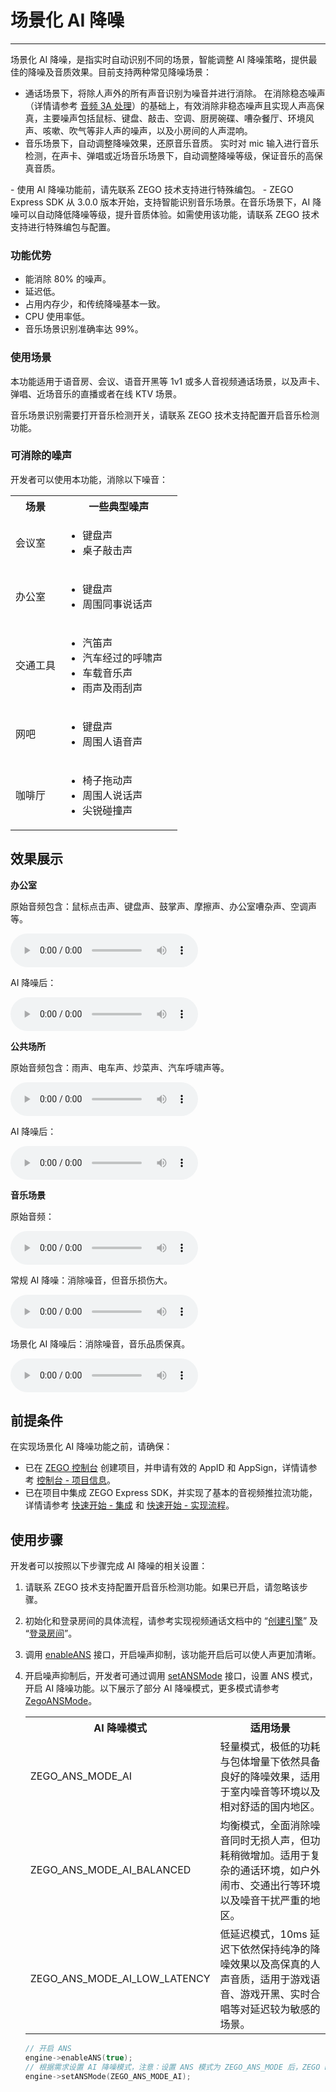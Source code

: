 # 场景化 AI 降噪

- - -

场景化 AI 降噪，是指实时自动识别不同的场景，智能调整 AI 降噪策略，提供最佳的降噪及音质效果。目前支持两种常见降噪场景：
- 通话场景下，将除人声外的所有声音识别为噪音并进行消除。
在消除稳态噪声（详情请参考 [音频 3A 处理](https://doc-zh.zego.im/article/14826)）的基础上，有效消除非稳态噪声且实现人声高保真，主要噪声包括鼠标、键盘、敲击、空调、厨房碗碟、嘈杂餐厅、环境风声、咳嗽、吹气等非人声的噪声，以及小房间的人声混响。
- 音乐场景下，自动调整降噪效果，还原音乐音质。
实时对 mic 输入进行音乐检测，在声卡、弹唱或近场音乐场景下，自动调整降噪等级，保证音乐的高保真音质。

<Warning title="注意">
- 使用 AI 降噪功能前，请先联系 ZEGO 技术支持进行特殊编包。
- ZEGO Express SDK 从 3.0.0 版本开始，支持智能识别音乐场景。在音乐场景下，AI 降噪可以自动降低降噪等级，提升音质体验。如需使用该功能，请联系 ZEGO 技术支持进行特殊编包与配置。
</Warning>

### 功能优势

- 能消除 80% 的噪声。
- 延迟低。
- 占用内存少，和传统降噪基本一致。
- CPU 使用率低。
- 音乐场景识别准确率达 99%。


### 使用场景

本功能适用于语音房、会议、语音开黑等 1v1 或多人音视频通话场景，以及声卡、弹唱、近场音乐的直播或者在线 KTV 场景。

<Warning title="注意">
音乐场景识别需要打开音乐检测开关，请联系 ZEGO 技术支持配置开启音乐检测功能。
</Warning>


### 可消除的噪声

开发者可以使用本功能，消除以下噪音：

<table>
  <colgroup>
    <col width="30%"/>
    <col width="70%"/>
  </colgroup>
  <tbody><tr>
    <th>场景</th>
    <th>一些典型噪声</th>
  </tr>
  <tr>
    <td>会议室</td>
    <td><ul><li>键盘声</li><li>桌子敲击声</li></ul></td>
  </tr>
  <tr>
    <td>办公室</td>
    <td><ul><li>键盘声</li><li>周围同事说话声</li></ul></td>
  </tr>
  <tr>
    <td>交通工具</td>
    <td><ul>
<li>汽笛声</li>
<li>汽车经过的呼啸声</li>
<li>车载音乐声</li>
<li>雨声及雨刮声</li>
</ul></td>
  </tr>
  <tr>
    <td>网吧</td>
    <td><ul>
<li>键盘声</li>
<li>周围人语音声</li>
</ul></td>
  </tr>
  <tr>
    <td>咖啡厅</td>
    <td><ul>
<li>椅子拖动声</li>
<li>周围人说话声</li>
<li>尖锐碰撞声</li>
</ul></td>
  </tr>
</tbody></table>

## 效果展示

**办公室**

原始音频包含：鼠标点击声、键盘声、鼓掌声、摩擦声、办公室嘈杂声、空调声等。

<audio src="https://doc-media.zego.im/sdk-doc/doc/video/Express_Video_SDK/Audio/office_noise_original.mp3" controls>您的浏览器不支持 audio 标签。</audio>

AI 降噪后：

<audio src="https://doc-media.zego.im/sdk-doc/doc/video/Express_Video_SDK/Audio/office_noise_AIDenoise.mp3" controls>您的浏览器不支持 audio 标签。</audio>

**公共场所**

原始音频包含：雨声、电车声、炒菜声、汽车呼啸声等。

<audio src="https://doc-media.zego.im/sdk-doc/doc/video/Express_Video_SDK/Audio/public_noise_original.mp3" controls>您的浏览器不支持 audio 标签。</audio>

AI 降噪后：

<audio src="https://doc-media.zego.im/sdk-doc/doc/video/Express_Video_SDK/Audio/public_noise_AIDenoise.mp3" controls>您的浏览器不支持 audio 标签。</audio>


**音乐场景**

原始音频：

<audio src="https://doc-media.zego.im/sdk-doc/doc/video/Express_Video_SDK/Audio/Original_audio.mp3" controls>您的浏览器不支持 audio 标签。</audio>

常规 AI 降噪：消除噪音，但音乐损伤大。

<audio src="https://doc-media.zego.im/sdk-doc/doc/video/Express_Video_SDK/Audio/Conventional_AI_noise_reduction_effect.mp3" controls>您的浏览器不支持 audio 标签。</audio>

场景化 AI 降噪后：消除噪音，音乐品质保真。

<audio src="https://doc-media.zego.im/sdk-doc/doc/video/Express_Video_SDK/Audio/Scenario_based_AI_noise_reduction_effect.mp3" controls>您的浏览器不支持 audio 标签。</audio>
## 前提条件

在实现场景化 AI 降噪功能之前，请确保：

- 已在 [ZEGO 控制台](https://console.zego.im) 创建项目，并申请有效的 AppID 和 AppSign，详情请参考 [控制台 - 项目信息](/console/project-info)。
- 已在项目中集成 ZEGO Express SDK，并实现了基本的音视频推拉流功能，详情请参考 [快速开始 - 集成](https://doc-zh.zego.im/article/13414) 和 [快速开始 - 实现流程](https://doc-zh.zego.im/article/13416)。


## 使用步骤

开发者可以按照以下步骤完成 AI 降噪的相关设置：

1. 请联系 ZEGO 技术支持配置开启音乐检测功能。如果已开启，请忽略该步骤。

2. 初始化和登录房间的具体流程，请参考实现视频通话文档中的 “[创建引擎](https://doc-zh.zego.im/article/13416#CreateEngine)” 及 “[登录房间](https://doc-zh.zego.im/article/13416#createroom)”。

3. 调用 [enableANS](https://doc-zh.zego.im/article/api?doc=Express_Video_SDK_API~cpp_windows~class~IZegoExpressEngine#enable-ans) 接口，开启噪声抑制，该功能开启后可以使人声更加清晰。

4. 开启噪声抑制后，开发者可通过调用 [setANSMode](https://doc-zh.zego.im/article/api?doc=Express_Video_SDK_API~cpp_windows~class~IZegoExpressEngine#set-ans-mode) 接口，设置 ANS 模式，开启 AI 降噪功能。以下展示了部分 AI 降噪模式，更多模式请参考 [ZegoANSMode](https://doc-zh.zego.im/article/api?doc=Express_Video_SDK_API~cpp_windows~enum~ZegoANSMode)。

    <table>

    <tbody><tr>
    <th>AI 降噪模式</th>
    <th>适用场景</th>
    </tr>
    <tr>
    <td>ZEGO_ANS_MODE_AI</td>
    <td>轻量模式，极低的功耗与包体增量下依然具备良好的降噪效果，适用于室内噪音等环境以及相对舒适的国内地区。</td>
    </tr>
    <tr>
    <td>ZEGO_ANS_MODE_AI_BALANCED</td>
    <td>均衡模式，全面消除噪音同时无损人声，但功耗稍微增加。适用于复杂的通话环境，如户外闹市、交通出行等环境以及噪音干扰严重的地区。</td>
    </tr>
    <tr>
    <td>ZEGO_ANS_MODE_AI_LOW_LATENCY</td>
    <td>低延迟模式，10ms 延迟下依然保持纯净的降噪效果以及高保真的人声音质，适用于游戏语音、游戏开黑、实时合唱等对延迟较为敏感的场景。</td>
    </tr>
    </tbody></table>

    ```cpp
    // 开启 ANS
    engine->enableANS(true);
    // 根据需求设置 AI 降噪模式，注意：设置 ANS 模式为 ZEGO_ANS_MODE 后，ZEGO Express SDK 会强制关闭瞬态噪声抑制 [enableTransientANS]
    engine->setANSMode(ZEGO_ANS_MODE_AI);
    ```

<Content />